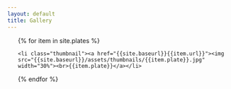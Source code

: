 ```yaml
---
layout: default
title: Gallery
---
```


<ul class="gallery">

{% for item in site.plates %}

	<li class="thumbnail"><a href="{{site.baseurl}}{{item.url}}"><img src="{{site.baseurl}}/assets/thumbnails/{{item.plate}}.jpg" width="30%"><br>{{item.plate}}</a></li>


{% endfor %}

</ul>